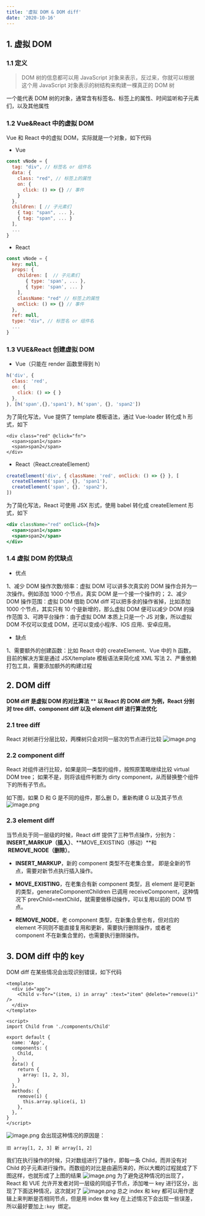 ```yaml
---
title: '虚拟 DOM & DOM diff'
date: '2020-10-16'
---
```


## 1. 虚拟 DOM

### 1.1 定义

> DOM 树的信息都可以用 JavaScript 对象来表示，反过来，你就可以根据这个用 JavaScript 对象表示的树结构来构建一棵真正的 DOM 树

一个能代表 DOM 树的对象，通常含有标签名、标签上的属性、时间监听和子元素们，以及其他属性

### 1.2 Vue&React 中的虚拟 DOM

Vue 和 React 中的虚拟 DOM，实际就是一个对象，如下代码

- Vue

```javascript
const vNode = {
  tag: "div", // 标签名 or 组件名
  data: {
    class: "red", // 标签上的属性
    on: {
      click: () => {} // 事件
    }
  },
  children: [ // 子元素们
    { tag: "span", ... },
    { tag: "span", ... }
  ],
  ...
}
```

- React

```javascript
const vNode = {
  key: null,
  props: {
    children: [  // 子元素们
       { type: 'span', ... },
       { type: 'span', ... }
    ],
    className: "red" // 标签上的属性
    onClick: () => {} // 事件
  },
  ref: null,
  type: "div", // 标签名 or 组件名
  ...
}
```

### 1.3 VUE&React 创建虚拟 DOM

- Vue（只能在 render 函数里得到 h）

```javascript
h('div', {
  class: 'red',
  on: {
    click: () => { }
  },
}, [h('span',{},'span1'), h('span', {}, 'span2'])
```

为了简化写法，Vue 提供了 template 模板语法，通过 Vue-loader 转化成 h 形式，如下

```vue
<div class="red" @click="fn">
  <span>span1</span>
  <span>span2</span>
</div>
```

- React（React.createElement）

```javascript
createElement('div', { className: 'red', onClick: () => {} }, [
  createElement('span', {}, 'span1'),
  createElement('span', {}, 'span2'),
])
```

为了简化写法，React 可使用 JSX 形式，使用 babel 转化成 createElement 形式，如下

```jsx
<div className="red" onClick={fn}>
  <span>span1</span>
  <span>span2</span>
</div>
```

### 1.4 虚拟 DOM 的优缺点

- 优点

1、减少 DOM 操作次数/频率：虚拟 DOM 可以讲多次真实的 DOM 操作合并为一次操作。例如添加 1000 个节点，真实 DOM 是一个接一个操作的；
2、减少 DOM 操作范围：虚拟 DOM 借助 DOM diff 可以把多余的操作省掉，比如添加 1000 个节点，其实只有 10 个是新增的，那么虚拟 DOM 便可以减少 DOM 的操作范围
3、可跨平台操作：由于虚拟 DOM 本质上只是一个 JS 对象，所以虚拟 DOM 不仅可以变成 DOM，还可以变成小程序、IOS 应用、安卓应用。

- 缺点

1、需要额外的创建函数：比如 React 中的 createElement、Vue 中的 h 函数，目前的解决方案是通过 JSX/template 模板语法来简化成 XML 写法
2、严重依赖打包工具，需要添加额外的构建过程

## 2. DOM diff

**DOM diff 是虚拟 DOM 的对比算法**
\*\*
**以 React 的 DOM diff 为例，React 分别对 tree diff、component diff 以及 element diff 进行算法优化**

### 2.1 tree diff

React 对树进行分层比较，两棵树只会对同一层次的节点进行比较
![image.png](https://tva1.sinaimg.cn/large/e6c9d24ely1h0j8h29inyj20h4087t9j.jpg)

### 2.2 component diff

React 对组件进行比较，如果是同一类型的组件，按照原策略继续比较 virtual DOM tree；
如果不是，则将该组件判断为 dirty component，从而替换整个组件下的所有子节点。

如下图，如果 D 和 G 是不同的组件，那么删 D，重新构建 G 以及其子节点
![image.png](https://tva1.sinaimg.cn/large/e6c9d24ely1h0j8i5g6ltj20hu07qgm3.jpg)

###

### 2.3 element diff

当节点处于同一层级的时候，React diff 提供了三种节点操作，分别为：**INSERT_MARKUP（插入）**、**MOVE_EXISTING（移动）**和  **REMOVE_NODE（删除）**。

- **INSERT_MARKUP**，新的 component 类型不在老集合里， 即是全新的节点，需要对新节点执行插入操作。

- **MOVE_EXISTING**，在老集合有新 component 类型，且 element 是可更新的类型，generateComponentChildren 已调用 receiveComponent，这种情况下 prevChild=nextChild，就需要做移动操作，可以复用以前的 DOM 节点。

- **REMOVE_NODE**，老 component 类型，在新集合里也有，但对应的 element 不同则不能直接复用和更新，需要执行删除操作，或者老 component 不在新集合里的，也需要执行删除操作。

## 3. DOM diff 中的 key

DOM diff 在某些情况会出现识别错误，如下代码

```vue
<template>
  <div id="app">
    <Child v-for="(item, i) in array" :text="item" @delete="remove(i)" />
  </div>
</template>

<script>
import Child from './components/Child'

export default {
  name: 'App',
  components: {
    Child,
  },
  data() {
    return {
      array: [1, 2, 3],
    }
  },
  methods: {
    remove(i) {
      this.array.splice(i, 1)
    },
  },
}
</script>
```

![image.png](https://tva1.sinaimg.cn/large/e6c9d24ely1h0j8ilcyz4j20jy04ddfy.jpg)
会出现这种情况的原因是：

```vue
旧 array[1, 2, 3] 新 array[1, 2]
```

我们在执行操作的时候，只对数组进行了操作，即每一条 Child，而并没有对 Child 的子元素进行操作。而数组的对比是由遍历来的，所以大概的过程就成了下图这样，也就形成了上图的结果
![image.png](https://tva1.sinaimg.cn/large/e6c9d24ely1h0j8ivndegj20p10bd0ts.jpg)
为了避免这种情况的出现了，React 和 VUE 允许开发者对同一层级的同组子节点，添加唯一 key 进行区分，出现了下面这种情况，这次就对了
![image.png](https://tva1.sinaimg.cn/large/e6c9d24ely1h0j8j07akqj20y90mbwgr.jpg)
总之 index 和 key 都可以用作逻辑上来判断是否相同节点，但是用 index 做 key 在上述情况下会出现一些误差，所以最好要加上`:key`  绑定。
